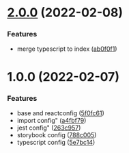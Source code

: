 # [2.0.0](https://github.com/niedzielnyaniol/eslint-config-niedzielnyaniol/compare/v1.0.0...v2.0.0) (2022-02-08)


### Features

* merge typescript to index ([ab0f0f1](https://github.com/niedzielnyaniol/eslint-config-niedzielnyaniol/commit/ab0f0f1a46dc90b3a0c1ef3d03643f2bbb4cdd71))



# 1.0.0 (2022-02-07)


### Features

* base and reactconfig ([5f0fc61](https://github.com/niedzielnyaniol/eslint-config-niedzielnyaniol/commit/5f0fc61d65f9a19a50547b1e2e7851e9a1eae136))
* import config" ([a4fbf79](https://github.com/niedzielnyaniol/eslint-config-niedzielnyaniol/commit/a4fbf79d375fde56bafb1a6f771c60ce25d5c7bf))
* jest config" ([263c957](https://github.com/niedzielnyaniol/eslint-config-niedzielnyaniol/commit/263c95768ec448b3a2971d869d0639974ce3db94))
* storybook config ([788c005](https://github.com/niedzielnyaniol/eslint-config-niedzielnyaniol/commit/788c0058eed9ea55b3151134f9be6f17c8e2ab92))
* typescript config ([5e7bc14](https://github.com/niedzielnyaniol/eslint-config-niedzielnyaniol/commit/5e7bc1411b4c3f84ee8e0b984722f5827dc256fd))





